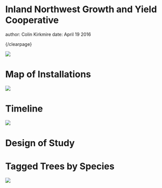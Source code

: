 Inland Northwest Growth and Yield Cooperative
========================================================
author: Colin Kirkmire
date: April 19 2016

{/clearpage}

![](INGYbanner.jpg)





Map of Installations
========================================================

![](inst_map.jpg)



Timeline
========================================================

![](timeline.jpeg)





Design of Study
========================================================



Tagged Trees by Species
========================================================

![](spec.freq.jpeg)
